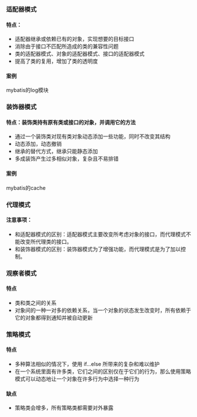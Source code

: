 ### 适配器模式

#### 特点：

 *  适配器继承或依赖已有的对象，实现想要的目标接口
 *  消除由于接口不匹配所造成的类的兼容性问题
 *  类的适配器模式、对象的适配器模式、接口的适配器模式
 *  提高了类的复用，增加了类的透明度

#### 案例
mybatis的log模块

### 装饰器模式

#### 特点：装饰类持有原有类或接口的对象，并调用它的方法
 *  通过一个装饰类对现有类对象动态添加一些功能，同时不改变其结构
 *  动态添加，动态撤销
 *  继承的替代方式，继承只能静态添加
 *  多成装饰产生过多相似对象，复杂且不易排错
 
#### 案例
mybatis的cache


### 代理模式
#### 注意事项：
 *  和适配器模式的区别：适配器模式主要改变所考虑对象的接口，而代理模式不能改变所代理类的接口。
 *  和装饰器模式的区别：装饰器模式为了增强功能，而代理模式是为了加以控制。


### 观察者模式

#### 特点
 *  类和类之间的关系
 *  对象间的一种一对多的依赖关系，当一个对象的状态发生改变时，所有依赖于它的对象都得到通知并被自动更新


### 策略模式

#### 特点
 *  多种算法相似的情况下，使用 if…else 所带来的复杂和难以维护
 *  在一个系统里面有许多类，它们之间的区别仅在于它们的行为，那么使用策略模式可以动态地让一个对象在许多行为中选择一种行为

#### 缺点
 *  策略类会增多，所有策略类都需要对外暴露
